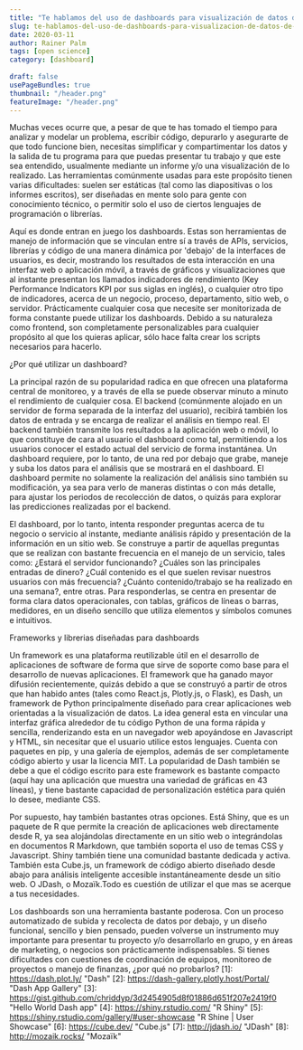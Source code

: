```yaml
---
title: "Te hablamos del uso de dashboards para visualización de datos de tu próximo proyecto"
slug: te-hablamos-del-uso-de-dashboards-para-visualizacion-de-datos-de-tu-proximo-proyecto
date: 2020-03-11
author: Rainer Palm
tags: [open science]
category: [dashboard]
 
draft: false
usePageBundles: true
thumbnail: "/header.png"
featureImage: "/header.png"
---
```



<!-- # Te hablamos del uso de dashboards para visualización de datos de tu próximo proyecto -->
<!-- **Por Rainer Palm** -->



Muchas veces ocurre que, a pesar de que te has tomado el tiempo para analizar y modelar un problema, escribir código, depurarlo y asegurarte de que todo funcione bien, necesitas simplificar y compartimentar los datos y la salida de tu programa para que puedas presentar tu trabajo y que este sea entendido, usualmente mediante un informe y/o una visualización de lo realizado. Las herramientas comúnmente usadas para este propósito tienen varias dificultades: suelen ser estáticas (tal como las diapositivas o los informes escritos), ser diseñadas en mente solo para gente con conocimiento técnico, o permitir solo el uso de ciertos lenguajes de programación o librerías.

<!-- TEASER_END -->

Aquí es donde entran en juego los dashboards. Estas son herramientas de manejo de información que se vinculan entre sí a través de APIs, servicios, librerías y código de una manera dinámica por 'debajo' de la interfaces de usuarios, es decir, mostrando los resultados de esta interacción en una interfaz web o aplicación móvil, a través de gráficos y visualizaciones que al instante presentan los llamados indicadores de rendimiento (Key Performance Indicators KPI por sus siglas en inglés), o cualquier otro tipo de indicadores, acerca de un negocio, proceso, departamento, sitio web, o servidor. Prácticamente cualquier cosa que necesite ser monitorizada de forma constante puede utilizar los dashboards. Debido a su naturaleza como frontend, son completamente personalizables para cualquier propósito al que los quieras aplicar, sólo hace falta crear los scripts necesarios para hacerlo.

¿Por qué utilizar un dashboard?

La principal razón de su popularidad radica en que ofrecen una plataforma central de monitoreo, y a través de ella se puede observar minuto a minuto el rendimiento de cualquier cosa. El backend (comúnmente alojado en un servidor de forma separada de la interfaz del usuario), recibirá también los datos de entrada y se encarga de realizar el análisis en tiempo real. El backend también transmite los resultados a la aplicación web o móvil, lo que constituye de cara al usuario el dashboard como tal, permitiendo a los usuarios conocer el estado actual del servicio de forma instantánea. Un dashboard requiere, por lo tanto, de una red por debajo que grabe, maneje y suba los datos para el análisis que se mostrará en el dashboard. El dashboard permite no solamente la realización del análisis sino también su modificación, ya sea para verlo de maneras distintas o con más detalle, para ajustar los periodos de recolección de datos, o quizás para explorar las predicciones realizadas por el backend.

El dashboard, por lo tanto, intenta responder preguntas acerca de tu negocio o servicio al instante, mediante análisis rápido y presentación de la información en un sitio web. Se construye a partir de aquellas preguntas que se realizan con bastante frecuencia en el manejo de un servicio, tales como: ¿Estará el servidor funcionando? ¿Cuáles son las principales entradas de dinero? ¿Cuál contenido es el que suelen revisar nuestros usuarios con más frecuencia? ¿Cuánto contenido/trabajo se ha realizado en una semana?, entre otras. Para responderlas, se centra en presentar de forma clara datos operacionales, con tablas, gráficos de líneas o barras, medidores, en un diseño sencillo que utiliza elementos y símbolos comunes e intuitivos.

Frameworks y librerias diseñadas para dashboards

Un framework es una plataforma reutilizable útil en el desarrollo de aplicaciones de software de forma que sirve de soporte como base para el desarrollo de nuevas aplicaciones. El framework que ha ganado mayor difusión recientemente, quizás debido a que se construyó a partir de otros que han habido antes (tales como React.js, Plotly.js, o Flask), es Dash, un framework de Python principalmente diseñado para crear aplicaciones web orientadas a la visualización de datos. La idea general esta en vincular una interfaz gráfica alrededor de tu código Python de una forma rápida y sencilla, renderizando esta en un navegador web apoyándose en Javascript y HTML, sin necesitar que el usuario utilice estos lenguajes. Cuenta con paquetes en pip, y una galería de ejemplos, además de ser completamente código abierto y usar la licencia MIT. La popularidad de Dash también se debe a que el código escrito para este framework es bastante compacto (aquí hay una aplicación que muestra una variedad de gráficas en 43 líneas), y tiene bastante capacidad de personalización estética para quién lo desee, mediante CSS.

Por supuesto, hay también bastantes otras opciones. Está Shiny, que es un paquete de R que permite la creación de aplicaciones web directamente desde R, ya sea alojándolas directamente en un sitio web o integrándolas en documentos R Markdown, que también soporta el uso de temas CSS y Javascript. Shiny también tiene una comunidad bastante dedicada y activa. También esta Cube.js, un framework de código abierto diseñado desde abajo para análisis inteligente accesible instantáneamente desde un sitio web. O JDash, o Mozaïk.Todo es cuestión de utilizar el que mas se acerque a tus necesidades.

Los dashboards son una herramienta bastante poderosa. Con un proceso automatizado de subida y recolecta de datos por debajo, y un diseño funcional, sencillo y bien pensado, pueden volverse un instrumento muy importante para presentar tu proyecto y/o desarrollarlo en grupo, y en áreas de marketing, o negocios son prácticamente indispensables. Si tienes dificultades con cuestiones de coordinación de equipos, monitoreo de proyectos o manejo de finanzas, ¿por qué no probarlos?
\[1\]: https://dash.plot.ly/ "Dash"
\[2\]: https://dash-gallery.plotly.host/Portal/ "Dash App Gallery"
\[3\]: https://gist.github.com/chriddyp/3d2454905d8f01886d651f207e2419f0 "Hello World Dash app"
\[4\]: https://shiny.rstudio.com/ "R Shiny"
\[5\]: https://shiny.rstudio.com/gallery/#user-showcase "R Shine | User Showcase"
\[6\]: https://cube.dev/ "Cube.js"
\[7\]: http://jdash.io/ "JDash"
\[8\]: http://mozaik.rocks/ "Mozaïk"
